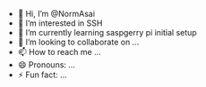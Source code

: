 - 👋 Hi, I’m @NormAsai
- 👀 I’m interested in SSH 
- 🌱 I’m currently learning saspgerry pi initial setup
- 💞️ I’m looking to collaborate on ...
- 📫 How to reach me ...
- 😄 Pronouns: ...
- ⚡ Fun fact: ...

<!---
NormAsai/NormAsai is a ✨ special ✨ repository because its `README.md` (this file) appears on your GitHub profile.
You can click the Preview link to take a look at your changes.
--->
